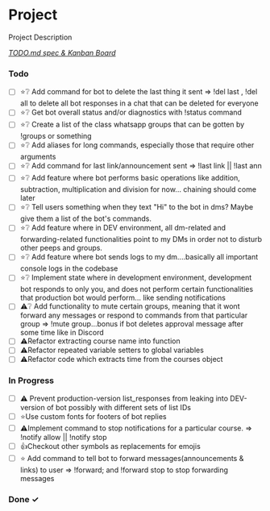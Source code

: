 # Project

Project Description

<em>[TODO.md spec & Kanban Board](https://bit.ly/3fCwKfM)</em>

### Todo

- [ ] ⭐❔ Add command for bot to delete the last thing it sent => !del last , !del all to delete all bot responses in a chat that can be deleted for everyone  
- [ ] ⭐❔ Get bot overall status and/or diagnostics with !status command  
- [ ] ⭐❔ Create a list of the class whatsapp groups that can be gotten by !groups or something  
- [ ] ⭐❔ Add aliases for long commands, especially those that require other arguments  
- [ ] ⭐❔ Add command for last link/announcement sent => !last link || !last ann  
- [ ] ⭐❔ Add feature where bot performs basic operations like addition, subtraction, multiplication and division for now... chaining should come later  
- [ ] ⭐❔ Tell users something when they text "Hi" to the bot in dms? Maybe give them a list of the bot's commands.  
- [ ] ⭐❔ Add feature where in DEV environment, all dm-related and forwarding-related functionalities point to my DMs in order not to disturb other peeps and groups.  
- [ ] ⭐❔ Add feature where bot sends logs to my dm....basically all important console logs in the codebase  
- [ ] ⭐❔ Implement state where in development environment, development bot responds to only you, and does not perform certain functionalities that production bot would perform... like sending notifications  
- [ ] ⚠️❔ Add functionality to mute certain groups, meaning that it wont forward any messages or respond to commands from that particular group => !mute group...bonus if bot deletes approval message after some time like in Discord  
- [ ] ⚠️Refactor extracting course name into function  
- [ ] ⚠️Refactor repeated variable setters to global variables  
- [ ] ⚠️Refactor code which extracts time from the courses object  

### In Progress

- [ ] ⚠️ Prevent production-version list_responses from leaking into DEV-version of bot possibly with different sets of list IDs  
- [ ] ⭐Use custom fonts for footers of bot replies  
- [ ] ⚠️Implement command to stop notifications for a particular course. => !notify allow <course> || !notify stop <course>  
- [ ] 👍Checkout other symbols as replacements for emojis  
- [ ] ⭐ Add command to tell bot to forward messages(announcements & links) to user => !forward; and !forward stop to stop forwarding messages  

### Done ✓


